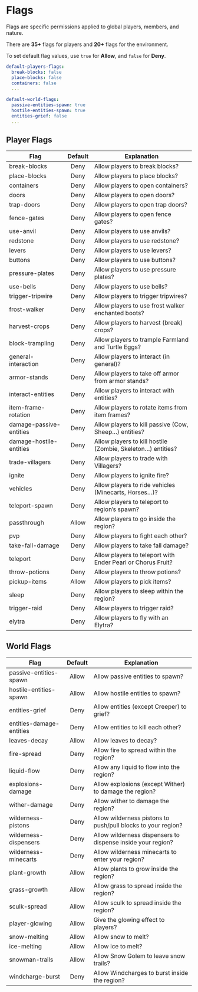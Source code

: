 # Flags

Flags are specific permissions applied to global players, members, and nature.

There are **35+** flags for players and **20+** flags for the environment.

To set default flag values, use `true` for **Allow**, and `false` for **Deny**.

```yaml
default-players-flags:
  break-blocks: false
  place-blocks: false
  containers: false
  ...
  
default-world-flags:
  passive-entities-spawn: true
  hostile-entities-spawn: true
  entities-grief: false
  ...
```

## Player Flags
| Flag                    | Default | Explanation                                                                             |
| ----------------------- | :-------: | --------------------------------------------------------------------------------------- |
| break-blocks            | Deny    | Allow players to break blocks?                               |
| place-blocks            | Deny    | Allow players to place blocks?                               |
| containers              | Deny    | Allow players to open containers?                            |
| doors                   | Deny    | Allow players to open doors?                                 |
| trap-doors              | Deny    | Allow players to open trap doors?                            |
| fence-gates             | Deny    | Allow players to open fence gates?                           |
| use-anvil               | Deny    | Allow players to use anvils?                                 |
| redstone                | Deny    | Allow players to use redstone?                               |
| levers                  | Deny    | Allow players to use levers?                                 |
| buttons                 | Deny    | Allow players to use buttons?                                |
| pressure-plates         | Deny    | Allow players to use pressure plates?                        |
| use-bells               | Deny    | Allow players to use bells?                                  |
| trigger-tripwire        | Deny    | Allow players to trigger tripwires?                          |
| frost-walker            | Deny    | Allow players to use frost walker enchanted boots?           |
| harvest-crops           | Deny    | Allow players to harvest (break) crops?                      |
| block-trampling         | Deny    | Allow players to trample Farmland and Turtle Eggs?           |
| general-interaction     | Deny    | Allow players to interact (in general)?                      |
| armor-stands            | Deny    | Allow players to take off armor from armor stands?           |
| interact-entities       | Deny    | Allow players to interact with entities?                     |
| item-frame-rotation     | Deny    | Allow players to rotate items from item frames?              |
| damage-passive-entities | Deny    | Allow players to kill passive (Cow, Sheep…) entities?        |
| damage-hostile-entities | Deny    | Allow players to kill hostile (Zombie, Skeleton…) entities?  |
| trade-villagers         | Deny    | Allow players to trade with Villagers?                       |
| ignite                  | Deny    | Allow players to ignite fire?                                |
| vehicles                | Deny    | Allow players to ride vehicles (Minecarts, Horses…)?         |
| teleport-spawn          | Deny    | Allow players to teleport to region’s spawn?                 |
| passthrough             | Allow   | Allow players to go inside the region?                       |
| pvp                     | Deny    | Allow players to fight each other?                           |
| take-fall-damage        | Deny    | Allow players to take fall damage?                           |
| teleport                | Deny    | Allow players to teleport with Ender Pearl or Chorus Fruit?  |
| throw-potions           | Deny    | Allow players to throw potions?                              |
| pickup-items            | Allow   | Allow players to pick items?                                 |
| sleep                   | Deny    | Allow players to sleep within the region?                    |
| trigger-raid            | Deny    | Allow players to trigger raid?                               |
| elytra                  | Deny    | Allow players to fly with an Elytra?                         |

## World Flags

| Flag                     | Default | Explanation                                                                              |
| ------------------------ | :-------: | ---------------------------------------------------------------------------------------- |
| passive-entities-spawn   | Allow   | Allow passive entities to spawn?                              |
| hostile-entities-spawn   | Allow   | Allow hostile entities to spawn?                              |
| entities-grief           | Deny    | Allow entities (except Creeper) to grief?                     |
| entities-damage-entities | Deny    | Allow entities to kill each other?                            |
| leaves-decay             | Allow   | Allow leaves to decay?                                        |
| fire-spread              | Deny    | Allow fire to spread within the region?                       |
| liquid-flow              | Deny    | Allow any liquid to flow into the region?                     |
| explosions-damage        | Deny    | Allow explosions (except Wither) to damage the region?        |
| wither-damage            | Deny    | Allow wither to damage the region?                            |
| wilderness-pistons       | Deny    | Allow wilderness pistons to push/pull blocks to your region?  |
| wilderness-dispensers    | Deny    | Allow wilderness dispensers to dispense inside your region?   |
| wilderness-minecarts     | Deny    | Allow wilderness minecarts to enter your region?              |
| plant-growth             | Allow   | Allow plants to grow inside the region?                       |
| grass-growth             | Allow   | Allow grass to spread inside the region?                      |
| sculk-spread             | Allow   | Allow sculk to spread inside the region?                      |
| player-glowing           | Allow   | Give the glowing effect to players?                           |
| snow-melting             | Allow   | Allow snow to melt?                                           |
| ice-melting              | Allow   | Allow ice to melt?                                            |
| snowman-trails           | Allow   | Allow Snow Golem to leave snow trails?                        |
| windcharge-burst         | Deny    | Allow Windcharges to burst inside the region?                 |

